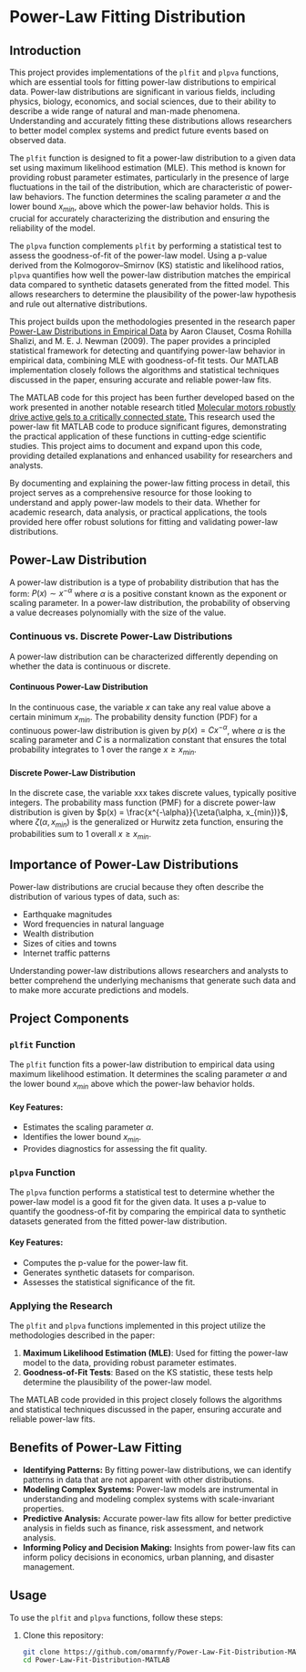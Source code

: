 # Power-Law Fitting Distribution

## Introduction

This project provides implementations of the `plfit` and `plpva` functions, which are essential tools for fitting power-law distributions to empirical data. Power-law distributions are significant in various fields, including physics, biology, economics, and social sciences, due to their ability to describe a wide range of natural and man-made phenomena. Understanding and accurately fitting these distributions allows researchers to better model complex systems and predict future events based on observed data.

The `plfit` function is designed to fit a power-law distribution to a given data set using maximum likelihood estimation (MLE). This method is known for providing robust parameter estimates, particularly in the presence of large fluctuations in the tail of the distribution, which are characteristic of power-law behaviors. The function determines the scaling parameter ${\alpha}$ and the lower bound $x_{min}$​, above which the power-law behavior holds. This is crucial for accurately characterizing the distribution and ensuring the reliability of the model.

The `plpva` function complements `plfit` by performing a statistical test to assess the goodness-of-fit of the power-law model. Using a p-value derived from the Kolmogorov–Smirnov (KS) statistic and likelihood ratios, `plpva` quantifies how well the power-law distribution matches the empirical data compared to synthetic datasets generated from the fitted model. This allows researchers to determine the plausibility of the power-law hypothesis and rule out alternative distributions.

This project builds upon the methodologies presented in the research paper [Power-Law Distributions in Empirical Data](https://arxiv.org/abs/0706.1062) by Aaron Clauset, Cosma Rohilla Shalizi, and M. E. J. Newman (2009). The paper provides a principled statistical framework for detecting and quantifying power-law behavior in empirical data, combining MLE with goodness-of-fit tests. Our MATLAB implementation closely follows the algorithms and statistical techniques discussed in the paper, ensuring accurate and reliable power-law fits.

The MATLAB code for this project has been further developed based on the work presented in another notable research titled [Molecular motors robustly drive active gels to a critically connected state.](https://www.nature.com/articles/nphys2715) This research used the power-law fit MATLAB code to produce significant figures, demonstrating the practical application of these functions in cutting-edge scientific studies. This project aims to document and expand upon this code, providing detailed explanations and enhanced usability for researchers and analysts.

By documenting and explaining the power-law fitting process in detail, this project serves as a comprehensive resource for those looking to understand and apply power-law models to their data. Whether for academic research, data analysis, or practical applications, the tools provided here offer robust solutions for fitting and validating power-law distributions.
## Power-Law Distribution

A power-law distribution is a type of probability distribution that has the form: $P(x) \sim x^{-\alpha}$ where ${\alpha}$ is a positive constant known as the exponent or scaling parameter. In a power-law distribution, the probability of observing a value decreases polynomially with the size of the value.

### Continuous vs. Discrete Power-Law Distributions

A power-law distribution can be characterized differently depending on whether the data is continuous or discrete.

#### Continuous Power-Law Distribution

In the continuous case, the variable $x$ can take any real value above a certain minimum $x_{min}$​. The probability density function (PDF) for a continuous power-law distribution is given by $p(x) = Cx^{-\alpha}$, where $\alpha$ is the scaling parameter and $C$ is a normalization constant that ensures the total probability integrates to 1 over the range $x \geq x_{min}$.

#### Discrete Power-Law Distribution

In the discrete case, the variable xxx takes discrete values, typically positive integers. The probability mass function (PMF) for a discrete power-law distribution is given by $p(x) = \frac{x^{-\alpha}}{\zeta(\alpha, x_{min})}$, where ${\zeta(\alpha, x_{min})}$ is the generalized or Hurwitz zeta function, ensuring the probabilities sum to 1 overall $x \geq x_{min}$.

## Importance of Power-Law Distributions

Power-law distributions are crucial because they often describe the distribution of various types of data, such as:

- Earthquake magnitudes
- Word frequencies in natural language
- Wealth distribution
- Sizes of cities and towns
- Internet traffic patterns

Understanding power-law distributions allows researchers and analysts to better comprehend the underlying mechanisms that generate such data and to make more accurate predictions and models.

## Project Components

### `plfit` Function

The `plfit` function fits a power-law distribution to empirical data using maximum likelihood estimation. It determines the scaling parameter $\alpha$ and the lower bound $x_{min}$ above which the power-law behavior holds.

#### Key Features:

- Estimates the scaling parameter $\alpha$.
- Identifies the lower bound $x_{min}$.
- Provides diagnostics for assessing the fit quality.

### `plpva` Function

The `plpva` function performs a statistical test to determine whether the power-law model is a good fit for the given data. It uses a p-value to quantify the goodness-of-fit by comparing the empirical data to synthetic datasets generated from the fitted power-law distribution.

#### Key Features:

- Computes the p-value for the power-law fit.
- Generates synthetic datasets for comparison.
- Assesses the statistical significance of the fit.

### Applying the Research

The `plfit` and `plpva` functions implemented in this project utilize the methodologies described in the paper:

1. **Maximum Likelihood Estimation (MLE)**: Used for fitting the power-law model to the data, providing robust parameter estimates.
2. **Goodness-of-Fit Tests**: Based on the KS statistic, these tests help determine the plausibility of the power-law model.

The MATLAB code provided in this project closely follows the algorithms and statistical techniques discussed in the paper, ensuring accurate and reliable power-law fits.

## Benefits of Power-Law Fitting

- **Identifying Patterns:** By fitting power-law distributions, we can identify patterns in data that are not apparent with other distributions.
- **Modeling Complex Systems:** Power-law models are instrumental in understanding and modeling complex systems with scale-invariant properties.
- **Predictive Analysis:** Accurate power-law fits allow for better predictive analysis in fields such as finance, risk assessment, and network analysis.
- **Informing Policy and Decision Making:** Insights from power-law fits can inform policy decisions in economics, urban planning, and disaster management.

## Usage

To use the `plfit` and `plpva` functions, follow these steps:

1. Clone this repository:

   ```bash
   git clone https://github.com/omarmnfy/Power-Law-Fit-Distribution-MATLAB.git
   cd Power-Law-Fit-Distribution-MATLAB
```

